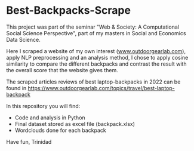 # Best-Backpacks-Scrape

This project was part of the seminar "Web & Society: A Computational Social Science Perspective", part of my masters in Social and Economics Data Science.

Here I scraped a website of my own interest (www.outdoorgearlab.com), apply NLP preprocessing and an analysis method, I chose to apply cosine similarity to compare the different backpacks and contrast the result with the overall score that the website gives them.

The scraped articles reviews of best laptop-backpacks in 2022 can be found in https://www.outdoorgearlab.com/topics/travel/best-laptop-backpack

In this repository you will find: 

- Code and analysis in Python
- Final dataset stored as excel file (backpack.xlsx)
- Wordclouds done for each backpack

Have fun,
Trinidad
